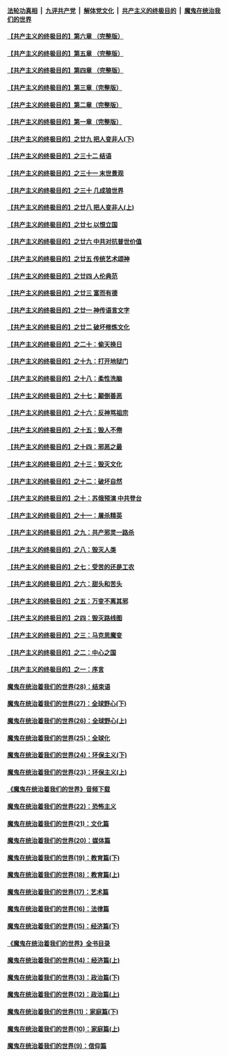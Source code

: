 ####  [法轮功真相](../../../../basic/blob/master/README.md?t=11261552) &nbsp;|&nbsp; [九评共产党](../../../../9ping.md/blob/master/README.md?t=11261552) &nbsp;|&nbsp; [解体党文化](../../../../jtdwh.md/blob/master/README.md?t=11261552)  &nbsp;|&nbsp; [共产主义的终极目的](../../../../gczydzjmd.md/blob/master/README.md?t=11261552) &nbsp;|&nbsp; [魔鬼在统治我们的世界](../../../../mgztzwmdsj.md/blob/master/README.md?t=11261552) 

#### [【共产主义的终极目的】第六章 （完整版）](../pages/nsc422/n11428913.md?t=11261552) 

#### [【共产主义的终极目的】第五章 （完整版）](../pages/nsc422/n11428912.md?t=11261552) 

#### [【共产主义的终极目的】第四章 （完整版）](../pages/nsc422/n11428907.md?t=11261552) 

#### [【共产主义的终极目的】第三章（完整版）](../pages/nsc422/n11428848.md?t=11261552) 

#### [【共产主义的终极目的】第二章（完整版）](../pages/nsc422/n11428831.md?t=11261552) 

#### [【共产主义的终极目的】第一章（完整版）](../pages/nsc422/n11417651.md?t=11261552) 

#### [【共产主义的终极目的】之廿九 把人变非人(下)](../pages/nsc422/n11344140.md?t=11261552) 

#### [【共产主义的终极目的】之三十二 结语](../pages/nsc422/n11360535.md?t=11261552) 

#### [【共产主义的终极目的】之三十一 末世景观](../pages/nsc422/n11351129.md?t=11261552) 

#### [【共产主义的终极目的】之三十 几成狼世界](../pages/nsc422/n11348280.md?t=11261552) 

#### [【共产主义的终极目的】之廿八 把人变非人(上)](../pages/nsc422/n11340492.md?t=11261552) 

#### [【共产主义的终极目的】之廿七 以恨立国](../pages/nsc422/n11336944.md?t=11261552) 

#### [【共产主义的终极目的】之廿六 中共对抗普世价值](../pages/nsc422/n11324785.md?t=11261552) 

#### [【共产主义的终极目的】之廿五 传统艺术颂神](../pages/nsc422/n11296396.md?t=11261552) 

#### [【共产主义的终极目的】之廿四 人伦典范](../pages/nsc422/n11296397.md?t=11261552) 

#### [【共产主义的终极目的】之廿三 富而有德](../pages/nsc422/n11283598.md?t=11261552) 

#### [【共产主义的终极目的】之廿一 神传语言文字](../pages/nsc422/n11263265.md?t=11261552) 

#### [【共产主义的终极目的】之廿二 破坏修炼文化](../pages/nsc422/n11245728.md?t=11261552) 

#### [【共产主义的终极目的】之二十：偷天换日](../pages/nsc422/n11238846.md?t=11261552) 

#### [【共产主义的终极目的】之十九：打开地狱门](../pages/nsc422/n11206376.md?t=11261552) 

#### [【共产主义的终极目的】之十八：柔性洗脑](../pages/nsc422/n11199994.md?t=11261552) 

#### [【共产主义的终极目的】之十七：颠倒善恶](../pages/nsc422/n11179782.md?t=11261552) 

#### [【共产主义的终极目的】之十六：反神骂祖宗](../pages/nsc422/n11166798.md?t=11261552) 

#### [【共产主义的终极目的】之十五：毁人不倦](../pages/nsc422/n11166792.md?t=11261552) 

#### [【共产主义的终极目的】之十四：邪恶之最](../pages/nsc422/n11150249.md?t=11261552) 

#### [【共产主义的终极目的】之十三：毁灭文化](../pages/nsc422/n11135227.md?t=11261552) 

#### [【共产主义的终极目的】之十二：破坏自然](../pages/nsc422/n11135214.md?t=11261552) 

#### [【共产主义的终极目的】之十：苏俄预演 中共登台](../pages/nsc422/n11118424.md?t=11261552) 

#### [【共产主义的终极目的】之十一：屠杀精英](../pages/nsc422/n11118442.md?t=11261552) 

#### [【共产主义的终极目的】之九：共产邪灵一路杀](../pages/nsc422/n11114139.md?t=11261552) 

#### [【共产主义的终极目的】之八：毁灭人类](../pages/nsc422/n11108503.md?t=11261552) 

#### [【共产主义的终极目的】之七：受苦的还是工农](../pages/nsc422/n11101809.md?t=11261552) 

#### [【共产主义的终极目的】之六：甜头和苦头](../pages/nsc422/n11096971.md?t=11261552) 

#### [【共产主义的终极目的】之五：万变不离其邪](../pages/nsc422/n11091285.md?t=11261552) 

#### [【共产主义的终极目的】之四：毁灭路线图](../pages/nsc422/n11086284.md?t=11261552) 

#### [【共产主义的终极目的】之三：马克思魔变](../pages/nsc422/n11061941.md?t=11261552) 

#### [【共产主义的终极目的】之二：中心之国](../pages/nsc422/n11047728.md?t=11261552) 

#### [【共产主义的终极目的】之一：序言](../pages/nsc422/n11086077.md?t=11261552) 

#### [魔鬼在统治着我们的世界(28)：结束语](../pages/nsc422/n10936246.md?t=11261552) 

#### [魔鬼在统治着我们的世界(27)：全球野心(下)](../pages/nsc422/n10928319.md?t=11261552) 

#### [魔鬼在统治着我们的世界(26)：全球野心(上)](../pages/nsc422/n10900318.md?t=11261552) 

#### [魔鬼在统治着我们的世界(25)：全球化](../pages/nsc422/n10788205.md?t=11261552) 

#### [魔鬼在统治着我们的世界(24)：环保主义(下)](../pages/nsc422/n10695307.md?t=11261552) 

#### [魔鬼在统治着我们的世界(23)：环保主义(上)](../pages/nsc422/n10688613.md?t=11261552) 

#### [《魔鬼在统治着我们的世界》音频下载](../pages/nsc422/n10635553.md?t=11261552) 

#### [魔鬼在统治着我们的世界(22)：恐怖主义](../pages/nsc422/n10614727.md?t=11261552) 

#### [魔鬼在统治着我们的世界(21)：文化篇](../pages/nsc422/n10597706.md?t=11261552) 

#### [魔鬼在统治着我们的世界(20)：媒体篇](../pages/nsc422/n10586579.md?t=11261552) 

#### [魔鬼在统治着我们的世界(19)：教育篇(下)](../pages/nsc422/n10564808.md?t=11261552) 

#### [魔鬼在统治着我们的世界(18)：教育篇(上)](../pages/nsc422/n10526970.md?t=11261552) 

#### [魔鬼在统治着我们的世界(17)：艺术篇](../pages/nsc422/n10499093.md?t=11261552) 

#### [魔鬼在统治着我们的世界(16)：法律篇](../pages/nsc422/n10485969.md?t=11261552) 

#### [魔鬼在统治着我们的世界(15)：经济篇(下)](../pages/nsc422/n10469975.md?t=11261552) 

#### [《魔鬼在统治着我们的世界》全书目录](../pages/nsc422/n10464261.md?t=11261552) 

#### [魔鬼在统治着我们的世界(14)：经济篇(上)](../pages/nsc422/n10457370.md?t=11261552) 

#### [魔鬼在统治着我们的世界(13)：政治篇(下)](../pages/nsc422/n10448270.md?t=11261552) 

#### [魔鬼在统治着我们的世界(12)：政治篇(上)](../pages/nsc422/n10444576.md?t=11261552) 

#### [魔鬼在统治着我们的世界(11)：家庭篇(下)](../pages/nsc422/n10440961.md?t=11261552) 

#### [魔鬼在统治着我们的世界(10)：家庭篇(上)](../pages/nsc422/n10435448.md?t=11261552) 

#### [魔鬼在统治着我们的世界(9)：信仰篇](../pages/nsc422/n10432159.md?t=11261552) 

